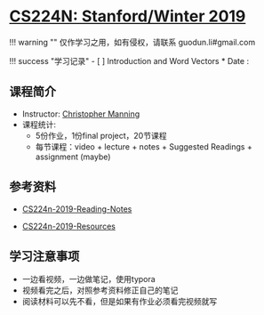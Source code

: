 # [CS224N: Stanford/Winter 2019](http://web.stanford.edu/class/cs224n/)

!!! warning ""
    仅作学习之用，如有侵权，请联系 guodun.li#gmail.com

!!! success "学习记录"
    - [ ] Introduction and Word Vectors
        * Date :  



## 课程简介
* Instructor: [Christopher Manning](https://nlp.stanford.edu/~manning/)
* 课程统计:
  * 5份作业，1份final project，20节课程
  * 每节课程：video + lecture + notes + Suggested Readings + assignment (maybe)

## 参考资料
* [CS224n-2019-Reading-Notes](https://github.com/LooperXX/CS224n-2019-Reading-Notes)

* [CS224n-2019-Resources](https://github.com/LooperXX/CS224n-2019)

## 学习注意事项
* 一边看视频，一边做笔记，使用typora
* 视频看完之后，对照参考资料修正自己的笔记
* 阅读材料可以先不看，但是如果有作业必须看完视频就写
